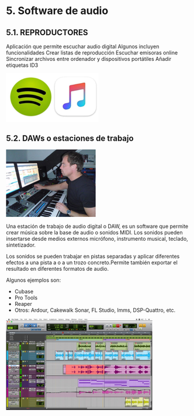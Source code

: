 # 5. Software de audio

## 5.1. REPRODUCTORES

Aplicación que permite escuchar audio digital
Algunos incluyen funcionalidades
Crear listas de reproducción
Escuchar emisoras online
Sincronizar archivos entre ordenador y dispositivos portátiles
Añadir etiquetas ID3

![](img/2020-03-31-11-04-30.png)

## 5.2.	DAWs o estaciones de trabajo

![](img/2020-03-31-11-04-53.png)

Una estación de trabajo de audio digital o DAW, es un software que permite crear música sobre la base de audio o sonidos MIDI. Los sonidos pueden insertarse desde medios externos micrófono, instrumento musical, teclado, sintetizador.

Los sonidos se pueden trabajar en pistas separadas y aplicar diferentes efectos a una pista a o a un trozo concreto.Permite también exportar el resultado en diferentes formatos de audio.

Algunos ejemplos son:

- Cubase
- Pro Tools
- Reaper
- Otros: Ardour, Cakewalk Sonar, FL Studio, lmms, DSP-Quattro, etc.

![](img/2020-03-31-11-04-44.png)